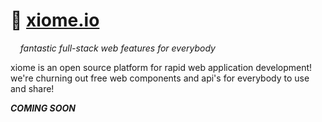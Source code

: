 
# 💠 [xiome.io](https://xiome.io/)

&nbsp; &nbsp; *fantastic full-stack web features for everybody*

xiome is an open source platform for rapid web application development! we're churning out free web components and api's for everybody to use and share!

***COMING SOON***
